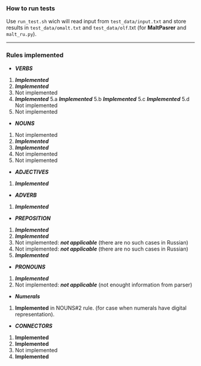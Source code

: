 ### How to run tests

Use `run_test.sh` wich will read input from `test_data/input.txt` and store results in `test_data/omalt.txt` and `test_data/olf`.txt (for **MaltPasrer** and `malt_ru.py`).


---
### Rules implemented

* ***VERBS***

1. ***Implemented***
2. ***Implemented***
3. Not implemented
4. ***Implemented***
5.a ***Implemented***
5.b ***Implemented***
5.c ***Implemented***
5.d Not implemented
6. Not implemented


* ***NOUNS***

1. Not implemented
2. ***Implemented***
3. ***Implemented***
4. Not implemented
5. Not implemented


* ***ADJECTIVES***

1. ***Implemented***


* ***ADVERB***

1. ***Implemented***

* ***PREPOSITION***

1. ***Implemented***
2. ***Implemented***
3. Not implemented: ***not applicable*** (there are no such cases in Russian)
4. Not implemented: ***not applicable*** (there are no such cases in Russian)
2. ***Implemented***


* ***PRONOUNS***

1. ***Implemented***
2. Not implemented: ***not applicable*** (not enought information from parser)


* ***Numerals***

1. **Implemented** in NOUNS#2 rule. (for case when numerals have digital representation).


* ***CONNECTORS***

1. **Implemented**
2. **Implemented**
3. Not implemented
4. **Implemented**